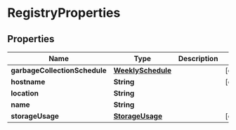 

# RegistryProperties

## Properties

| Name | Type | Description | Notes |
| ------------ | ------------- | ------------- | ------------- |
| **garbageCollectionSchedule** | [**WeeklySchedule**](WeeklySchedule.md) |  |  [optional] |
| **hostname** | **String** |  |  [optional] |
| **location** | **String** |  |  |
| **name** | **String** |  |  |
| **storageUsage** | [**StorageUsage**](StorageUsage.md) |  |  [optional] |



